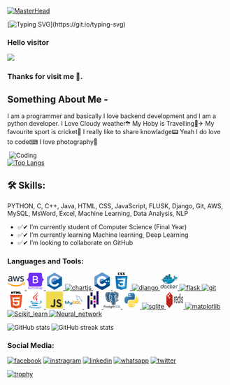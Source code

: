 
[![MasterHead](https://cdnb.artstation.com/p/assets/images/images/019/824/455/original/jindrich-stejskal-astral-scene-v1-final.gif?1565159758)](https://rishavchanda.io)



[![Typing SVG](https://readme-typing-svg.herokuapp.com?font=Poppins+Daughter&color=FFFFFF&size=30&lines=Assalamualaikum;Hey!+It's+Ashiq!;I+Do+Backend+Development...;I+work+with+Python-Flusk;And+I'm+a+student+of+CS...)](https://git.io/typing-svg)




### Hello visitor

<img src="https://profile-counter.glitch.me/emhash/count.svg">

### Thanks for visit me 🙂.

## Something About Me -
I am a programmer and basically I love backend development and I am a python developer.
I Love Cloudy weather⛈
 My Hoby is Travelling🚗✈
My favourite sport is cricket🏏
I really like to share knowladge📟
Yeah I do love to code⌨
I love photography📸



<img align="right" alt="Coding" width="500" src="https://github.com/emhash/emhash/blob/main/em%23/sample.png">



[![Top Langs](https://github-readme-stats.vercel.app/api/top-langs/?username=emhash)](https://github.com/anuraghazra/github-readme-stats)



## 🛠 Skills: 
PYTHON, C, C++, Java, HTML, CSS, JavaScript, FLUSK, Django, Git, AWS, MySQL, MsWord, Excel, Machine Learning, Data Analysis, NLP

- ✅✔ I’m currently student of Computer Science (Final Year)
- ✅✔ I’m currently learning Machine learning, Deep Learning
- ✅✔ I’m looking to collaborate on GitHub 


<h3 align="left">Languages and Tools:</h3>
<p align="left"> <a href="https://aws.amazon.com" target="_blank" rel="noreferrer"> <img src="https://raw.githubusercontent.com/devicons/devicon/master/icons/amazonwebservices/amazonwebservices-original-wordmark.svg" alt="aws" width="40" height="40"/> </a> <a href="https://getbootstrap.com" target="_blank" rel="noreferrer"> <img src="https://raw.githubusercontent.com/devicons/devicon/master/icons/bootstrap/bootstrap-plain-wordmark.svg" alt="bootstrap" width="40" height="40"/> </a> <a href="https://www.cprogramming.com/" target="_blank" rel="noreferrer"> <img src="https://raw.githubusercontent.com/devicons/devicon/master/icons/c/c-original.svg" alt="c" width="40" height="40"/> </a> <a href="https://www.chartjs.org" target="_blank" rel="noreferrer"> <img src="https://www.chartjs.org/media/logo-title.svg" alt="chartjs" width="40" height="40"/> </a> <a href="https://www.w3schools.com/cpp/" target="_blank" rel="noreferrer"> <img src="https://raw.githubusercontent.com/devicons/devicon/master/icons/cplusplus/cplusplus-original.svg" alt="cplusplus" width="40" height="40"/> </a> <a href="https://www.w3schools.com/css/" target="_blank" rel="noreferrer"> <img src="https://raw.githubusercontent.com/devicons/devicon/master/icons/css3/css3-original-wordmark.svg" alt="css3" width="40" height="40"/> </a> <a href="https://www.djangoproject.com/" target="_blank" rel="noreferrer"> <img src="https://cdn.worldvectorlogo.com/logos/django.svg" alt="django" width="40" height="40"/> </a> <a href="https://www.docker.com/" target="_blank" rel="noreferrer"> <img src="https://raw.githubusercontent.com/devicons/devicon/master/icons/docker/docker-original-wordmark.svg" alt="docker" width="40" height="40"/> </a> <a href="https://www.vectorlogo.zone/logos/palletsprojects_flask/palletsprojects_flask-ar21.svg" target="_blank" rel="noreferrer"> <img src="https://www.vectorlogo.zone/logos/palletsprojects_flask/palletsprojects_flask-ar21.svg" alt="flask" width="40" height="40"/> </a> <a href="https://git-scm.com/" target="_blank" rel="noreferrer"> <img src="https://www.vectorlogo.zone/logos/git-scm/git-scm-icon.svg" alt="git" width="40" height="40"/> </a> <a href="https://www.w3.org/html/" target="_blank" rel="noreferrer"> <img src="https://raw.githubusercontent.com/devicons/devicon/master/icons/html5/html5-original-wordmark.svg" alt="html5" width="40" height="40"/> </a> <a href="https://www.java.com" target="_blank" rel="noreferrer"> <img src="https://raw.githubusercontent.com/devicons/devicon/master/icons/java/java-original.svg" alt="java" width="40" height="40"/> </a> <a href="https://developer.mozilla.org/en-US/docs/Web/JavaScript" target="_blank" rel="noreferrer"> <img src="https://raw.githubusercontent.com/devicons/devicon/master/icons/javascript/javascript-original.svg" alt="javascript" width="40" height="40"/> </a> <a href="https://www.mysql.com/" target="_blank" rel="noreferrer"> <img src="https://raw.githubusercontent.com/devicons/devicon/master/icons/mysql/mysql-original-wordmark.svg" alt="mysql" width="40" height="40"/> </a> <a href="https://pandas.pydata.org/" target="_blank" rel="noreferrer"> <img src="https://raw.githubusercontent.com/devicons/devicon/2ae2a900d2f041da66e950e4d48052658d850630/icons/pandas/pandas-original.svg" alt="pandas" width="40" height="40"/> </a> <a href="https://www.postgresql.org" target="_blank" rel="noreferrer"> <img src="https://raw.githubusercontent.com/devicons/devicon/master/icons/postgresql/postgresql-original-wordmark.svg" alt="postgresql" width="40" height="40"/> </a> <a href="https://www.python.org" target="_blank" rel="noreferrer"> <img src="https://raw.githubusercontent.com/devicons/devicon/master/icons/python/python-original.svg" alt="python" width="40" height="40"/> </a> 
<a href="https://www.sqlite.org/" target="_blank" rel="noreferrer"> <img src="https://www.vectorlogo.zone/logos/sqlite/sqlite-icon.svg" alt="sqlite" width="40" height="40"/> </a> 
<a href="" target="_blank" rel="noreferrer"> <img src="https://raw.githubusercontent.com/cncf/landscape/4a8a203445d89fbc0bba1c7611bdaad2aecca310/hosted_logos/redis.svg" alt="redis" width="40" height="40"/> </a> 
<a href="" target="_blank" rel="noreferrer"> <img src="https://upload.wikimedia.org/wikipedia/commons/8/84/Matplotlib_icon.svg" alt="matplotlib" width="40" height="40"/> </a> 
<a href="" target="_blank" rel="noreferrer"> <img src="https://upload.wikimedia.org/wikipedia/commons/0/05/Scikit_learn_logo_small.svg" alt="Scikit_learn" width="40" height="40"/> </a> 
<a href="" target="_blank" rel="noreferrer"> <img src="https://upload.wikimedia.org/wikipedia/commons/3/3d/Neural_network.svg" alt="Neural_network" width="40" height="40"/> </a> 
</p>


![GitHub stats](https://github-readme-stats.vercel.app/api?username=emhash&show_icons=true) 
![GitHub streak stats](https://streak-stats.demolab.com/?user=emhash)  


<h3 align="left">Social Media:</h3>

[<img src='https://www.svgrepo.com/show/475647/facebook-color.svg' alt='facebook' height='40'>](https://www.facebook.com/E.H.Ashiq)
[<img src='https://www.svgrepo.com/show/452229/instagram-1.svg' alt='instragram' height='40'>](https://www.instagram.com/md.e.h.ashiq/)
[<img src='https://www.svgrepo.com/show/382726/linkedin-linked-in.svg' alt='linkedin' height='40'>](https://www.linkedin.com/in/emhash/)
[<img src='https://www.svgrepo.com/show/349563/whatsapp.svg' alt='whatsapp' height='40'>](https://wa.me/8801610960031)
[<img src='https://www.svgrepo.com/show/452123/twitter.svg' alt='twitter' height='40'>](https://twitter.com/emhash__)

[![trophy](https://github-profile-trophy.vercel.app/?username=emhash)](https://github.com/ryo-ma/github-profile-trophy)
